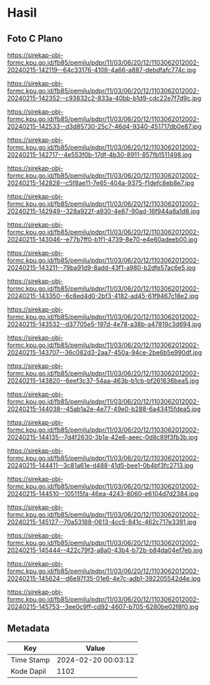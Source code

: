 # Hasil

## Foto C Plano

https://sirekap-obj-formc.kpu.go.id/fb85/pemilu/pdpr/11/03/06/20/12/1103062012002-20240215-142119--64c33176-4108-4a66-a887-debdfafc774c.jpg

https://sirekap-obj-formc.kpu.go.id/fb85/pemilu/pdpr/11/03/06/20/12/1103062012002-20240215-142352--c93832c2-833a-40bb-b1d9-cdc22e7f7d9c.jpg

https://sirekap-obj-formc.kpu.go.id/fb85/pemilu/pdpr/11/03/06/20/12/1103062012002-20240215-142533--d3d85730-25c7-46d4-9340-451717db0e87.jpg

https://sirekap-obj-formc.kpu.go.id/fb85/pemilu/pdpr/11/03/06/20/12/1103062012002-20240215-142717--4e553f0b-17df-4b30-8911-857fb1511498.jpg

https://sirekap-obj-formc.kpu.go.id/fb85/pemilu/pdpr/11/03/06/20/12/1103062012002-20240215-142828--c5f8ae11-7e65-404a-9375-f1defc8eb8e7.jpg

https://sirekap-obj-formc.kpu.go.id/fb85/pemilu/pdpr/11/03/06/20/12/1103062012002-20240215-142949--328a922f-a930-4e87-90ad-16f944a8a1d8.jpg

https://sirekap-obj-formc.kpu.go.id/fb85/pemilu/pdpr/11/03/06/20/12/1103062012002-20240215-143046--e77b7ff0-b1f1-4739-8e70-e4e60adeeb00.jpg

https://sirekap-obj-formc.kpu.go.id/fb85/pemilu/pdpr/11/03/06/20/12/1103062012002-20240215-143211--79ba91d9-8add-43f1-a980-b2dfe57ac6e5.jpg

https://sirekap-obj-formc.kpu.go.id/fb85/pemilu/pdpr/11/03/06/20/12/1103062012002-20240215-143350--6c8ed4d0-2bf3-4182-ad45-61f9467c18e2.jpg

https://sirekap-obj-formc.kpu.go.id/fb85/pemilu/pdpr/11/03/06/20/12/1103062012002-20240215-143532--d37705e5-197d-4e78-a38b-a47819c3d694.jpg

https://sirekap-obj-formc.kpu.go.id/fb85/pemilu/pdpr/11/03/06/20/12/1103062012002-20240215-143707--36c082d3-2aa7-450a-94ce-2be6b5e990df.jpg

https://sirekap-obj-formc.kpu.go.id/fb85/pemilu/pdpr/11/03/06/20/12/1103062012002-20240215-143820--6eef3c37-54aa-463b-b1cb-bf261636bea5.jpg

https://sirekap-obj-formc.kpu.go.id/fb85/pemilu/pdpr/11/03/06/20/12/1103062012002-20240215-144038--45ab1a2e-4e77-49e0-b288-6a43415fdea5.jpg

https://sirekap-obj-formc.kpu.go.id/fb85/pemilu/pdpr/11/03/06/20/12/1103062012002-20240215-144135--7d4f2630-3b1a-42e6-aeec-0d8c89f3fb3b.jpg

https://sirekap-obj-formc.kpu.go.id/fb85/pemilu/pdpr/11/03/06/20/12/1103062012002-20240215-144411--3c81a61e-d488-41d5-bee1-0b4bf3fc2713.jpg

https://sirekap-obj-formc.kpu.go.id/fb85/pemilu/pdpr/11/03/06/20/12/1103062012002-20240215-144510--105115fa-46ea-4243-8060-e6104d7d2384.jpg

https://sirekap-obj-formc.kpu.go.id/fb85/pemilu/pdpr/11/03/06/20/12/1103062012002-20240215-145127--70a53188-0613-4cc5-841c-462c717e3391.jpg

https://sirekap-obj-formc.kpu.go.id/fb85/pemilu/pdpr/11/03/06/20/12/1103062012002-20240215-145444--422c79f3-a8a0-43b4-b72b-b84da04ef7eb.jpg

https://sirekap-obj-formc.kpu.go.id/fb85/pemilu/pdpr/11/03/06/20/12/1103062012002-20240215-145624--d6e97f35-01e6-4e7c-adb1-392205542d4e.jpg

https://sirekap-obj-formc.kpu.go.id/fb85/pemilu/pdpr/11/03/06/20/12/1103062012002-20240215-145753--3ee0c9ff-cd92-4607-b705-6280be02f8f0.jpg


## Metadata

| Key        | Value               |
| ---------- | ------------------- |
| Time Stamp | 2024-02-20 00:03:12 |
| Kode Dapil | 1102                |



